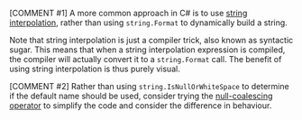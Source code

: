 [COMMENT #1]
A more common approach in C# is to use [string interpolation](https://csharp.net-tutorials.com/operators/the-string-interpolation-operator/), rather than using `string.Format` to dynamically build a string.

Note that string interpolation is just a compiler trick, also known as syntactic sugar. This means that when a string interpolation expression is compiled, the compiler will actually convert it to a `string.Format` call. The benefit of using string interpolation is thus purely visual.

[COMMENT #2]
Rather than using `string.IsNullOrWhiteSpace` to determine if the default name should be used, consider trying the [null-coalescing operator](https://docs.microsoft.com/en-us/dotnet/csharp/language-reference/operators/null-coalescing-operator) to simplify the code and consider the difference in behaviour.